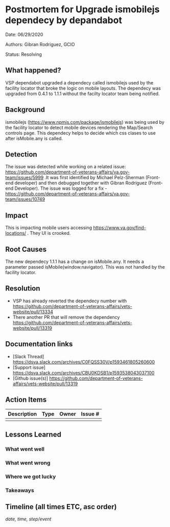 # Postmortem for Upgrade ismobilejs dependecy by depandabot 

Date: 06/29/2020

Authors: Gibran Rodriguez, GCIO

Status: Resolving

## What happened?
VSP dependabot upgraded a dependecy called ismobilejs used by the facility locator that broke the logic on mobile layouts. The dependecy was upgraded from 0.4.1 to 1.1.1 without the facilty locator team being notified. 

## Background
ismobilejs (https://www.npmjs.com/package/ismobilejs) was being used by the facility locator to detect mobile devices rendering the Map/Search controls page. This dependecy helps to decide which css clases to use after isMobile.any is called.


## Detection
The issue was detected while working on a related issue: https://github.com/department-of-veterans-affairs/va.gov-team/issues/5999 .It was first identified by Michael Pelz-Sherman (Front-end developer) and then debugged together with Gibran Rodriguez (Front-end Developer). The issue was logged for a fix -https://github.com/department-of-veterans-affairs/va.gov-team/issues/10749

## Impact
This is impacting mobile users accessing https://www.va.gov/find-locations/ . They UI is crooked.

## Root Causes
The new dependecy 1.1.1 has a change on isMobile.any. It needs a parameter passed isMobile(window.navigator). This was not handled by the facility locator.

## Resolution
- VSP has already reverted the dependecy number with https://github.com/department-of-veterans-affairs/vets-website/pull/13334
- There another PR that will remove the dependency https://github.com/department-of-veterans-affairs/vets-website/pull/13319


## Documentation links
- [Slack Thread] https://dsva.slack.com/archives/C0FQSS30V/p1593461805260600
- [Support issue] https://dsva.slack.com/archives/CBU0KDSB1/p1593538043037100
- [Github issue(s)] https://github.com/department-of-veterans-affairs/vets-website/pull/13319


## Action Items

| Description                    | Type    | Owner        | Issue # |
| ------------------------------ | ------- | ------------ | ------- |
| | | | |

## Lessons Learned

### What went well

### What went wrong

### Where we got lucky

### Takeaways

## Timeline (all times ETC, asc order)
_date, time, step/event_
